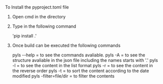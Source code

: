 To Install the pyproject.toml file
1. Open cmd in the directory
2. Type in the following command

   'pip install .'

3. Once build can be executed the following commands

     pyls --help           = to see the commands avaliable.
     pyls -A	           = to see the structure avaliable in the json file including the names starts with '.'
	 pyls -l               = to see the content in the list format
	 pyls -r               = to see the content in the reverse order
	 pyls -t               = to sort the content according to the date modified
	 pyls -filter=file/dir = to filter the contents